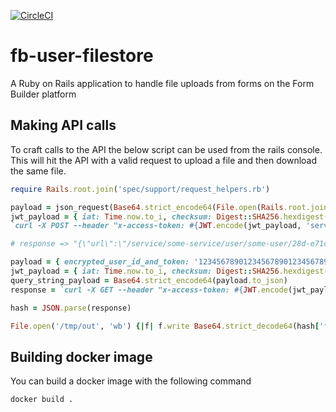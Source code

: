 [![CircleCI](https://circleci.com/gh/ministryofjustice/fb-user-filestore/tree/master.svg?style=svg)](https://circleci.com/gh/ministryofjustice/fb-user-filestore/tree/master)

# fb-user-filestore

A Ruby on Rails application to handle file uploads from forms on the Form Builder platform

## Making API calls

To craft calls to the API the below script can be used from the rails console.
This will hit the API with a valid request to upload a file and then download
the same file.

```ruby
require Rails.root.join('spec/support/request_helpers.rb')

payload = json_request(Base64.strict_encode64(File.open(Rails.root.join('spec/fixtures/files/image.png')).read));
jwt_payload = { iat: Time.now.to_i, checksum: Digest::SHA256.hexdigest(payload.to_json) }
`curl -X POST --header "x-access-token: #{JWT.encode(jwt_payload, 'service-token', 'HS256')}" --header "Content-Type: application/JSON" --data '#{payload.to_json}' http://localhost:3000/service/some-service/user/some-user`

# response => "{\"url\":\"/service/some-service/user/some-user/28d-e71c352d0852ab802592a02168877dc255d9c839a7537d91efed04a5865549c1\",\"size\":173,\"type\":\"image/png\",\"date\":1554734786}"

payload = { encrypted_user_id_and_token: '12345678901234567890123456789012', iat: Time.now.to_i }
jwt_payload = { iat: Time.now.to_i, checksum: Digest::SHA256.hexdigest(payload.to_json) }
query_string_payload = Base64.strict_encode64(payload.to_json)
response = `curl -X GET --header "x-access-token: #{JWT.encode(jwt_payload, 'service-token', 'HS256')}" http://localhost:3000/service/some-service/user/some-user/28d-e71c352d0852ab802592a02168877dc255d9c839a7537d91efed04a5865549c1?payload=#{query_string_payload}`

hash = JSON.parse(response)

File.open('/tmp/out', 'wb') {|f| f.write Base64.strict_decode64(hash['file']) }
```

## Building docker image

You can build a docker image with the following command

```sh
docker build .
```
